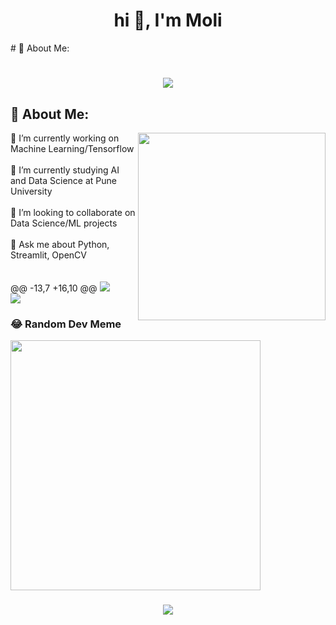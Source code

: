 <h1 align="center"> hi 👋, I'm Moli </h1>
# 💫 About Me:
<h1 align="center">
    <img src="https://readme-typing-svg.herokuapp.com/?font=Righteous&size=35&center=true&vCenter=true&width=500&height=70&duration=4000&lines=Hi+There!+👋;+I'm Moli!;" />
</h1>

## 💫 About Me:
<img align="right" width = "300" src="https://user-images.githubusercontent.com/55389276/140866485-8fb1c876-9a8f-4d6a-98dc-08c4981eaf70.gif">

🔭 I’m currently working on Machine Learning/Tensorflow<br><br>🌱 I’m currently studying AI and Data Science at Pune University<br><br>👯 I’m looking to collaborate on Data Science/ML projects<br><br>💬 Ask me about Python, Streamlit, OpenCV<br><br><br>
@@ -13,7 +16,10 @@
![](https://github-readme-streak-stats.herokuapp.com/?user=Man-ak&theme=dark&hide_border=true)<br/>
![](https://github-readme-stats.vercel.app/api/top-langs/?username=Man-ak&theme=dark&hide_border=true&include_all_commits=false&count_private=false&layout=compact)


### 😂 Random Dev Meme
<img src='https://randommeme-five.vercel.app/' style="height: 400px;"/>


<h3 align="center">
    <img src="https://readme-typing-svg.herokuapp.com/?font=Righteous&size=25&center=true&vCenter=true&width=500&height=70&duration=4000&lines=Thanks+for+visiting!+✌️;+Shoot+me+a+message+on+Linkedin!;I'm+always+down+to+collab+:)">
</h3>
